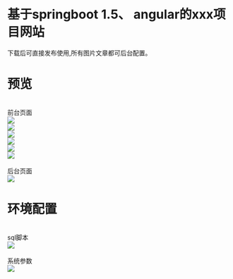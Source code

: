 # 基于springboot 1.5、 angular的xxx项目网站
  下载后可直接发布使用,所有图片文章都可后台配置。
# 预览
<br>前台页面<br>
<img src="https://github.com/codersw/project/blob/master/images/1.png"/><br>
<img src="https://github.com/codersw/project/blob/master/images/2.png"/><br>
<img src="https://github.com/codersw/project/blob/master/images/3.png"/><br>
<img src="https://github.com/codersw/project/blob/master/images/4.png"/><br>
<img src="https://github.com/codersw/project/blob/master/images/5.png"/><br>
<img src="https://github.com/codersw/project/blob/master/images/6.png"/><br>
<br>后台页面<br>
<img src="https://github.com/codersw/project/blob/master/images/7.png"/><br>
# 环境配置
<br>sql脚本<br>
<img src="https://github.com/codersw/project/blob/master/images/8.png"/><br>
<br>系统参数<br>
<img src="https://github.com/codersw/project/blob/master/images/9.png"/><br>